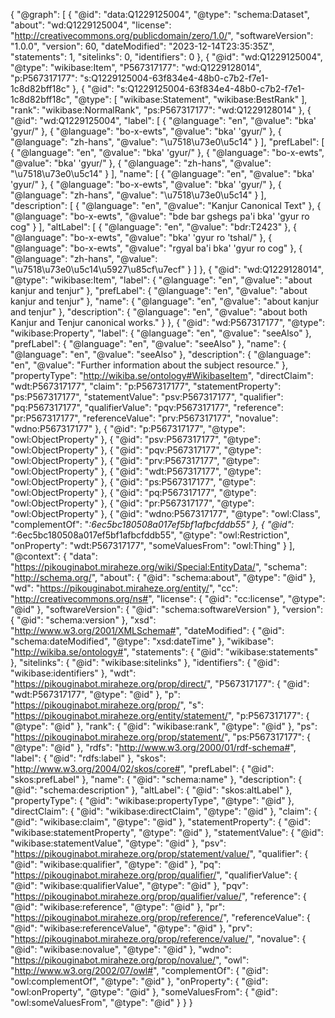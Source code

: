 {
    "@graph": [
        {
            "@id": "data:Q1229125004",
            "@type": "schema:Dataset",
            "about": "wd:Q1229125004",
            "license": "http://creativecommons.org/publicdomain/zero/1.0/",
            "softwareVersion": "1.0.0",
            "version": 60,
            "dateModified": "2023-12-14T23:35:35Z",
            "statements": 1,
            "sitelinks": 0,
            "identifiers": 0
        },
        {
            "@id": "wd:Q1229125004",
            "@type": "wikibase:Item",
            "P567317177": "wd:Q1229128014",
            "p:P567317177": "s:Q1229125004-63f834e4-48b0-c7b2-f7e1-1c8d82bff18c"
        },
        {
            "@id": "s:Q1229125004-63f834e4-48b0-c7b2-f7e1-1c8d82bff18c",
            "@type": [
                "wikibase:Statement",
                "wikibase:BestRank"
            ],
            "rank": "wikibase:NormalRank",
            "ps:P567317177": "wd:Q1229128014"
        },
        {
            "@id": "wd:Q1229125004",
            "label": [
                {
                    "@language": "en",
                    "@value": "bka' 'gyur/"
                },
                {
                    "@language": "bo-x-ewts",
                    "@value": "bka' 'gyur/"
                },
                {
                    "@language": "zh-hans",
                    "@value": "\u7518\u73e0\u5c14"
                }
            ],
            "prefLabel": [
                {
                    "@language": "en",
                    "@value": "bka' 'gyur/"
                },
                {
                    "@language": "bo-x-ewts",
                    "@value": "bka' 'gyur/"
                },
                {
                    "@language": "zh-hans",
                    "@value": "\u7518\u73e0\u5c14"
                }
            ],
            "name": [
                {
                    "@language": "en",
                    "@value": "bka' 'gyur/"
                },
                {
                    "@language": "bo-x-ewts",
                    "@value": "bka' 'gyur/"
                },
                {
                    "@language": "zh-hans",
                    "@value": "\u7518\u73e0\u5c14"
                }
            ],
            "description": [
                {
                    "@language": "en",
                    "@value": "Kanjur Canonical Text"
                },
                {
                    "@language": "bo-x-ewts",
                    "@value": "bde bar gshegs pa'i bka' 'gyur ro cog"
                }
            ],
            "altLabel": [
                {
                    "@language": "en",
                    "@value": "bdr:T2423"
                },
                {
                    "@language": "bo-x-ewts",
                    "@value": "bka' 'gyur ro 'tshal/"
                },
                {
                    "@language": "bo-x-ewts",
                    "@value": "rgyal ba'i bka' 'gyur ro cog"
                },
                {
                    "@language": "zh-hans",
                    "@value": "\u7518\u73e0\u5c14\u5927\u85cf\u7ecf"
                }
            ]
        },
        {
            "@id": "wd:Q1229128014",
            "@type": "wikibase:Item",
            "label": {
                "@language": "en",
                "@value": "about kanjur and tenjur"
            },
            "prefLabel": {
                "@language": "en",
                "@value": "about kanjur and tenjur"
            },
            "name": {
                "@language": "en",
                "@value": "about kanjur and tenjur"
            },
            "description": {
                "@language": "en",
                "@value": "about both Kanjur and Tenjur canonical works."
            }
        },
        {
            "@id": "wd:P567317177",
            "@type": "wikibase:Property",
            "label": {
                "@language": "en",
                "@value": "seeAlso"
            },
            "prefLabel": {
                "@language": "en",
                "@value": "seeAlso"
            },
            "name": {
                "@language": "en",
                "@value": "seeAlso"
            },
            "description": {
                "@language": "en",
                "@value": "Further information about the subject resource."
            },
            "propertyType": "http://wikiba.se/ontology#WikibaseItem",
            "directClaim": "wdt:P567317177",
            "claim": "p:P567317177",
            "statementProperty": "ps:P567317177",
            "statementValue": "psv:P567317177",
            "qualifier": "pq:P567317177",
            "qualifierValue": "pqv:P567317177",
            "reference": "pr:P567317177",
            "referenceValue": "prv:P567317177",
            "novalue": "wdno:P567317177"
        },
        {
            "@id": "p:P567317177",
            "@type": "owl:ObjectProperty"
        },
        {
            "@id": "psv:P567317177",
            "@type": "owl:ObjectProperty"
        },
        {
            "@id": "pqv:P567317177",
            "@type": "owl:ObjectProperty"
        },
        {
            "@id": "prv:P567317177",
            "@type": "owl:ObjectProperty"
        },
        {
            "@id": "wdt:P567317177",
            "@type": "owl:ObjectProperty"
        },
        {
            "@id": "ps:P567317177",
            "@type": "owl:ObjectProperty"
        },
        {
            "@id": "pq:P567317177",
            "@type": "owl:ObjectProperty"
        },
        {
            "@id": "pr:P567317177",
            "@type": "owl:ObjectProperty"
        },
        {
            "@id": "wdno:P567317177",
            "@type": "owl:Class",
            "complementOf": "_:6ec5bc180508a017ef5bf1afbcfddb55"
        },
        {
            "@id": "_:6ec5bc180508a017ef5bf1afbcfddb55",
            "@type": "owl:Restriction",
            "onProperty": "wdt:P567317177",
            "someValuesFrom": "owl:Thing"
        }
    ],
    "@context": {
        "data": "https://pikouginabot.miraheze.org/wiki/Special:EntityData/",
        "schema": "http://schema.org/",
        "about": {
            "@id": "schema:about",
            "@type": "@id"
        },
        "wd": "https://pikouginabot.miraheze.org/entity/",
        "cc": "http://creativecommons.org/ns#",
        "license": {
            "@id": "cc:license",
            "@type": "@id"
        },
        "softwareVersion": {
            "@id": "schema:softwareVersion"
        },
        "version": {
            "@id": "schema:version"
        },
        "xsd": "http://www.w3.org/2001/XMLSchema#",
        "dateModified": {
            "@id": "schema:dateModified",
            "@type": "xsd:dateTime"
        },
        "wikibase": "http://wikiba.se/ontology#",
        "statements": {
            "@id": "wikibase:statements"
        },
        "sitelinks": {
            "@id": "wikibase:sitelinks"
        },
        "identifiers": {
            "@id": "wikibase:identifiers"
        },
        "wdt": "https://pikouginabot.miraheze.org/prop/direct/",
        "P567317177": {
            "@id": "wdt:P567317177",
            "@type": "@id"
        },
        "p": "https://pikouginabot.miraheze.org/prop/",
        "s": "https://pikouginabot.miraheze.org/entity/statement/",
        "p:P567317177": {
            "@type": "@id"
        },
        "rank": {
            "@id": "wikibase:rank",
            "@type": "@id"
        },
        "ps": "https://pikouginabot.miraheze.org/prop/statement/",
        "ps:P567317177": {
            "@type": "@id"
        },
        "rdfs": "http://www.w3.org/2000/01/rdf-schema#",
        "label": {
            "@id": "rdfs:label"
        },
        "skos": "http://www.w3.org/2004/02/skos/core#",
        "prefLabel": {
            "@id": "skos:prefLabel"
        },
        "name": {
            "@id": "schema:name"
        },
        "description": {
            "@id": "schema:description"
        },
        "altLabel": {
            "@id": "skos:altLabel"
        },
        "propertyType": {
            "@id": "wikibase:propertyType",
            "@type": "@id"
        },
        "directClaim": {
            "@id": "wikibase:directClaim",
            "@type": "@id"
        },
        "claim": {
            "@id": "wikibase:claim",
            "@type": "@id"
        },
        "statementProperty": {
            "@id": "wikibase:statementProperty",
            "@type": "@id"
        },
        "statementValue": {
            "@id": "wikibase:statementValue",
            "@type": "@id"
        },
        "psv": "https://pikouginabot.miraheze.org/prop/statement/value/",
        "qualifier": {
            "@id": "wikibase:qualifier",
            "@type": "@id"
        },
        "pq": "https://pikouginabot.miraheze.org/prop/qualifier/",
        "qualifierValue": {
            "@id": "wikibase:qualifierValue",
            "@type": "@id"
        },
        "pqv": "https://pikouginabot.miraheze.org/prop/qualifier/value/",
        "reference": {
            "@id": "wikibase:reference",
            "@type": "@id"
        },
        "pr": "https://pikouginabot.miraheze.org/prop/reference/",
        "referenceValue": {
            "@id": "wikibase:referenceValue",
            "@type": "@id"
        },
        "prv": "https://pikouginabot.miraheze.org/prop/reference/value/",
        "novalue": {
            "@id": "wikibase:novalue",
            "@type": "@id"
        },
        "wdno": "https://pikouginabot.miraheze.org/prop/novalue/",
        "owl": "http://www.w3.org/2002/07/owl#",
        "complementOf": {
            "@id": "owl:complementOf",
            "@type": "@id"
        },
        "onProperty": {
            "@id": "owl:onProperty",
            "@type": "@id"
        },
        "someValuesFrom": {
            "@id": "owl:someValuesFrom",
            "@type": "@id"
        }
    }
}